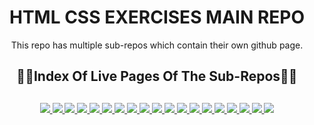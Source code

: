 <div align="center">
  <h1>HTML CSS EXERCISES MAIN REPO</h1>
  <p>This repo has multiple sub-repos which contain their own github page.</p>
  <h2>🔗📄Index Of Live Pages Of The Sub-Repos📄🔗<h2>
</div>

<div align="center">
	<a href="https://ehkarabas.github.io/html-css-exercises/basic-ads-page/">
		<img src="https://img.shields.io/badge/basic%20ads%20page-%23.svg?&style=for-the-badge&logo=www&logoColor=white%22&color=black">
	</a>
	<a href="https://ehkarabas.github.io/html-css-exercises/basic-blog-logs/">
		<img src="https://img.shields.io/badge/basic%20blog%20logs-%23.svg?&style=for-the-badge&logo=www&logoColor=white%22&color=black">
	</a>
	<a href="https://ehkarabas.github.io/html-css-exercises/basic-table1/">
		<img src="https://img.shields.io/badge/basic%20table1-%23.svg?&style=for-the-badge&logo=www&logoColor=white%22&color=black">
	</a>
	<a href="https://ehkarabas.github.io/html-css-exercises/basic-table2/">
		<img src="https://img.shields.io/badge/basic%20table2-%23.svg?&style=for-the-badge&logo=www&logoColor=white%22&color=black">
	</a>
	<a href="https://ehkarabas.github.io/html-css-exercises/buttons/">
		<img src="https://img.shields.io/badge/buttons-%23.svg?&style=for-the-badge&logo=www&logoColor=white%22&color=black">
	</a>
	<a href="https://ehkarabas.github.io/html-css-exercises/google-clone/">
		<img src="https://img.shields.io/badge/google%20clone-%23.svg?&style=for-the-badge&logo=www&logoColor=white%22&color=black">
	</a>
	<a href="https://ehkarabas.github.io/html-css-exercises/login-page/">
		<img src="https://img.shields.io/badge/login%20page-%23.svg?&style=for-the-badge&logo=www&logoColor=white%22&color=black">
	</a>
	<a href="https://ehkarabas.github.io/html-css-exercises/netflix-survey-clone/">
		<img src="https://img.shields.io/badge/netflix%20survey%20clone-%23.svg?&style=for-the-badge&logo=www&logoColor=white%22&color=black">
	</a>
	<a href="https://ehkarabas.github.io/html-css-exercises/raw-html-form/">
		<img src="https://img.shields.io/badge/raw%20html%20form-%23.svg?&style=for-the-badge&logo=www&logoColor=white%22&color=black">
	</a>
	<a href="https://ehkarabas.github.io/html-css-exercises/register-form/">
		<img src="https://img.shields.io/badge/register%20form-%23.svg?&style=for-the-badge&logo=www&logoColor=white%22&color=black">
	</a>
	<a href="https://ehkarabas.github.io/html-css-exercises/survey-form/">
		<img src="https://img.shields.io/badge/survey%20form-%23.svg?&style=for-the-badge&logo=www&logoColor=white%22&color=black">
	</a>
	<a href="https://ehkarabas.github.io/html-css-exercises/voltron/">
		<img src="https://img.shields.io/badge/voltron-%23.svg?&style=for-the-badge&logo=www&logoColor=white%22&color=black">
	</a>
	<a href="https://ehkarabas.github.io/html-css-exercises/comments-board/">
		<img src="https://img.shields.io/badge/comments%20board-%23.svg?&style=for-the-badge&logo=www&logoColor=white%22&color=black">
	</a>
	<a href="https://ehkarabas.github.io/html-css-exercises/margins/">
		<img src="https://img.shields.io/badge/margins-%23.svg?&style=for-the-badge&logo=www&logoColor=white%22&color=black">
	</a>
	<a href="https://ehkarabas.github.io/html-css-exercises/parallax-website/">
		<img src="https://img.shields.io/badge/parallax%20website-%23.svg?&style=for-the-badge&logo=www&logoColor=white%22&color=black">
	</a>
	<a href="https://ehkarabas.github.io/html-css-exercises/demo-site/">
		<img src="https://img.shields.io/badge/demo%20site-%23.svg?&style=for-the-badge&logo=www&logoColor=white%22&color=black">
	</a>
	<a href="https://ehkarabas.github.io/html-css-exercises/hopping-car/">
		<img src="https://img.shields.io/badge/hopping%20car-%23.svg?&style=for-the-badge&logo=www&logoColor=white%22&color=black">
	</a>
	<a href="https://ehkarabas.github.io/html-css-exercises/firm-intro-page/">
		<img src="https://img.shields.io/badge/firm%20intro-%23.svg?&style=for-the-badge&logo=www&logoColor=white%22&color=black">
	</a>
	</a>
		<a href="https://ehkarabas.github.io/html-css-exercises/containers-with-grid/">
		<img src="https://img.shields.io/badge/grid%20containers-%23.svg?&style=for-the-badge&logo=www&logoColor=white%22&color=black">
	</a>
</div>

